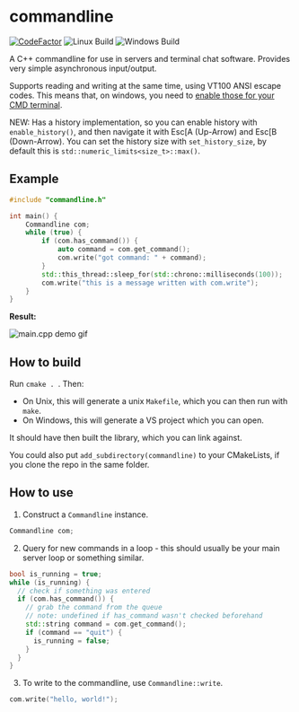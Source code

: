 # commandline
[![CodeFactor](https://www.codefactor.io/repository/github/lionkor/commandline/badge)](https://www.codefactor.io/repository/github/lionkor/commandline) ![Linux Build](https://github.com/lionkor/commandline/workflows/CMake-Linux/badge.svg?branch=master) ![Windows Build](https://github.com/lionkor/commandline/workflows/CMake-Windows/badge.svg?branch=master)

A C++ commandline for use in servers and terminal chat software. Provides very simple asynchronous input/output.

Supports reading and writing at the same time, using VT100 ANSI escape codes. This means that, on windows, you need to [enable those for your CMD terminal](https://docs.microsoft.com/en-us/windows/console/console-virtual-terminal-sequences?redirectedfrom=MSDN).

NEW: Has a history implementation, so you can enable history with `enable_history()`, and then navigate it with Esc\[A (Up-Arrow) and Esc\[B (Down-Arrow). You can set the history size with `set_history_size`, by default this is `std::numeric_limits<size_t>::max()`.

## Example

```cpp
#include "commandline.h"

int main() {
    Commandline com;
    while (true) {
        if (com.has_command()) {
            auto command = com.get_command();
            com.write("got command: " + command);
        }
        std::this_thread::sleep_for(std::chrono::milliseconds(100));
        com.write("this is a message written with com.write");
    }
}
```
**Result:**

![main.cpp demo gif](https://github.com/lionkor/commandline/blob/master/media/output.gif)

## How to build

Run `cmake . `. 
Then:
- On Unix, this will generate a unix `Makefile`, which you can then run with `make`.
- On Windows, this will generate a VS project which you can open.

It should have then built the library, which you can link against.

You could also put `add_subdirectory(commandline)` to your CMakeLists, if you clone the repo in the same folder. 

## How to use

1. Construct a `Commandline` instance.

```cpp
Commandline com;
```

2. Query for new commands in a loop - this should usually be your main server loop or something similar.

```cpp
bool is_running = true;
while (is_running) {
  // check if something was entered
  if (com.has_command()) {
    // grab the command from the queue
    // note: undefined if has_command wasn't checked beforehand
    std::string command = com.get_command();
    if (command == "quit") {
      is_running = false;
    }
  }
}
```

3. To write to the commandline, use `Commandline::write`.

```cpp
com.write("hello, world!");
```
